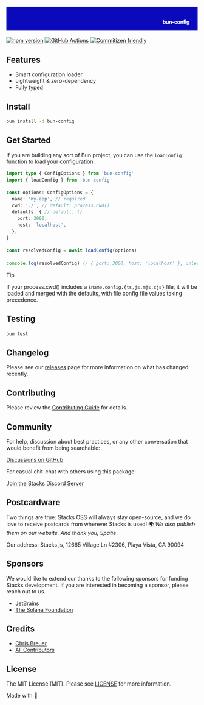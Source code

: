<p align="center"><img src="https://github.com/stacksjs/bun-config/blob/main/.github/art/cover.png?raw=true" alt="Social Card of this repo"></p>

[![npm version][npm-version-src]][npm-version-href]
[![GitHub Actions][github-actions-src]][github-actions-href]
[![Commitizen friendly](https://img.shields.io/badge/commitizen-friendly-brightgreen.svg)](http://commitizen.github.io/cz-cli/)
<!-- [![npm downloads][npm-downloads-src]][npm-downloads-href] -->
<!-- [![Codecov][codecov-src]][codecov-href] -->

## Features

- Smart configuration loader
- Lightweight & zero-dependency
- Fully typed

## Install

```bash
bun install -d bun-config
```

## Get Started

If you are building any sort of Bun project, you can use the `loadConfig` function to load your configuration.

```ts
import type { ConfigOptions } from 'bun-config'
import { loadConfig } from 'bun-config'

const options: ConfigOptions = {
  name: 'my-app', // required
  cwd: './', // default: process.cwd()
  defaults: { // default: {}
    port: 3000,
    host: 'localhost',
  },
}

const resolvedConfig = await loadConfig(options)

console.log(resolvedConfig) // { port: 3000, host: 'localhost' }, unless a config file is found
```

> [!TIP]
> If your process.cwd() includes a `$name.config.{ts,js,mjs,cjs}` file, it will be loaded and merged with the defaults, with file config file values taking precedence.

## Testing

```bash
bun test
```

## Changelog

Please see our [releases](https://github.com/stacksjs/stacks/releases) page for more information on what has changed recently.

## Contributing

Please review the [Contributing Guide](https://github.com/stacksjs/contributing) for details.

## Community

For help, discussion about best practices, or any other conversation that would benefit from being searchable:

[Discussions on GitHub](https://github.com/stacksjs/stacks/discussions)

For casual chit-chat with others using this package:

[Join the Stacks Discord Server](https://discord.gg/stacksjs)

## Postcardware

Two things are true: Stacks OSS will always stay open-source, and we do love to receive postcards from wherever Stacks is used! 🌍 _We also publish them on our website. And thank you, Spatie_

Our address: Stacks.js, 12665 Village Ln #2306, Playa Vista, CA 90094

## Sponsors

We would like to extend our thanks to the following sponsors for funding Stacks development. If you are interested in becoming a sponsor, please reach out to us.

- [JetBrains](https://www.jetbrains.com/)
- [The Solana Foundation](https://solana.com/)

## Credits

- [Chris Breuer](https://github.com/chrisbbreuer)
- [All Contributors](../../contributors)

## License

The MIT License (MIT). Please see [LICENSE](https://github.com/stacksjs/bun-config/tree/main/LICENSE.md) for more information.

Made with 💙

<!-- Badges -->
[npm-version-src]: https://img.shields.io/npm/v/@stacksjs/bun-config?style=flat-square
[npm-version-href]: https://npmjs.com/package/@stacksjs/bun-config
[github-actions-src]: https://img.shields.io/github/actions/workflow/status/stacksjs/bun-config/ci.yml?style=flat-square&branch=main
[github-actions-href]: https://github.com/stacksjs/bun-config/actions?query=workflow%3Aci

<!-- [codecov-src]: https://img.shields.io/codecov/c/gh/stacksjs/bun-config/main?style=flat-square
[codecov-href]: https://codecov.io/gh/stacksjs/bun-config -->
